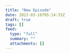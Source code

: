 ```yaml
---
title: "New Episode"
date: 2023-03-16T05:14:33Z
draft: true
tags: []
feed:
  type: "full"
  summary: ""
  attachments: []
---
```



